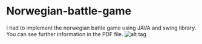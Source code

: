 # Norwegian-battle-game
I had to implement the norwegian battle game using JAVA and swing library.
You can see further information in the PDF file.
![alt tag](http://www.noelshack.com/2015-41-1444326425-image.jpg)
